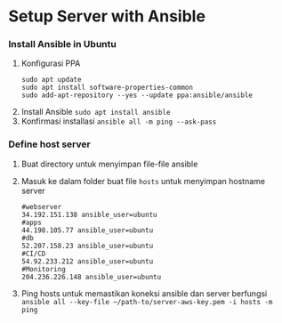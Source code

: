 # Setup Server with Ansible


### Install Ansible in Ubuntu
1. Konfigurasi PPA
   ```
   sudo apt update
   sudo apt install software-properties-common
   sudo add-apt-repository --yes --update ppa:ansible/ansible
   ```
2. Install Ansible ``sudo apt install ansible``
3. Konfirmasi installasi ``ansible all -m ping --ask-pass``

### Define host server
1. Buat directory untuk menyimpan file-file ansible
2. Masuk ke dalam folder buat file  ``hosts`` untuk menyimpan hostname server <br />

   ```
   #webserver
   34.192.151.138 ansible_user=ubuntu
   #apps
   44.198.105.77 ansible_user=ubuntu
   #db
   52.207.158.23 ansible_user=ubuntu
   #CI/CD
   54.92.233.212 ansible_user=ubuntu
   #Monitoring
   204.236.226.148 ansible_user=ubuntu
    ```
3. Ping hosts untuk memastikan koneksi ansible dan server berfungsi ``ansible all --key-file ~/path-to/server-aws-key.pem -i hosts -m ping``

